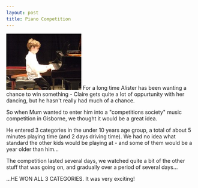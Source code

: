 ```yaml
---
layout: post
title: Piano Competition
---
```

<img src="/images/content/20111009-DSC02463.jpg"/>
For a long time Alister has been wanting a chance to win something
- Claire gets quite a lot of oppurtunity with her dancing, but he
hasn't really had much of a chance.

So when Mum wanted to enter him into a "competitions society" music
competition in Gisborne, we thought it would be a great idea.

He entered 3 categories in the under 10 years age group, a total of
about 5 minutes playing time (and 2 days driving time).  We had no
idea what standard the other kids would be playing at - and some of
them would be a year older than him...

The competition lasted several days, we watched quite a bit of the 
other stuff that was going on, and gradually over a period of several
days... 

...HE WON ALL 3 CATEGORIES.  It was very exciting!
